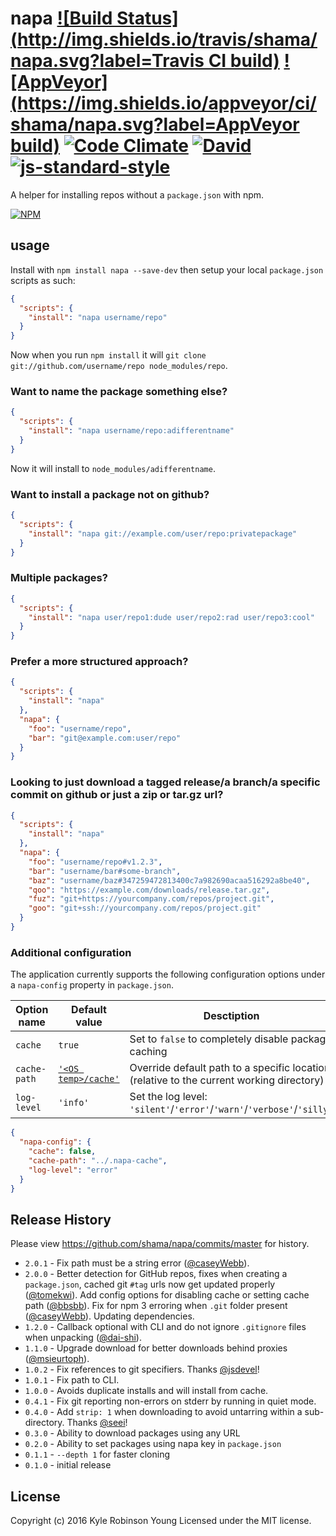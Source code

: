 # napa [![Build Status](http://img.shields.io/travis/shama/napa.svg?label=Travis CI build)](https://travis-ci.org/shama/napa) [![AppVeyor](https://img.shields.io/appveyor/ci/shama/napa.svg?label=AppVeyor build)](https://ci.appveyor.com/project/shama/napa/branch/master) [![Code Climate](https://img.shields.io/codeclimate/coverage/github/shama/napa.svg)](https://codeclimate.com/github/shama/napa) [![David](https://img.shields.io/david/shama/napa.svg)](https://david-dm.org/shama/napa) [![js-standard-style](https://img.shields.io/badge/code%20style-standard-brightgreen.svg?style=flat)](http://standardjs.com/)

A helper for installing repos without a `package.json` with npm.

[![NPM](https://nodei.co/npm/napa.png?downloads=true)](https://nodei.co/npm/napa/)

## usage

Install with `npm install napa --save-dev` then setup your local `package.json` scripts as such:

```json
{
  "scripts": {
    "install": "napa username/repo"
  }
}
```

Now when you run `npm install` it will `git clone git://github.com/username/repo node_modules/repo`.

### Want to name the package something else?

```json
{
  "scripts": {
    "install": "napa username/repo:adifferentname"
  }
}
```

Now it will install to `node_modules/adifferentname`.

### Want to install a package not on github?

```json
{
  "scripts": {
    "install": "napa git://example.com/user/repo:privatepackage"
  }
}
```

### Multiple packages?

```json
{
  "scripts": {
    "install": "napa user/repo1:dude user/repo2:rad user/repo3:cool"
  }
}
```

### Prefer a more structured approach?

```json
{
  "scripts": {
    "install": "napa"
  },
  "napa": {
    "foo": "username/repo",
    "bar": "git@example.com:user/repo"
  }
}
```

### Looking to just download a tagged release/a branch/a specific commit on github or just a zip or tar.gz url?

```json
{
  "scripts": {
    "install": "napa"
  },
  "napa": {
    "foo": "username/repo#v1.2.3",
    "bar": "username/bar#some-branch",
    "baz": "username/baz#347259472813400c7a982690acaa516292a8be40",
    "qoo": "https://example.com/downloads/release.tar.gz",
    "fuz": "git+https://yourcompany.com/repos/project.git",
    "goo": "git+ssh://yourcompany.com/repos/project.git"
  }
}
```

### Additional configuration

The application currently supports the following configuration options under a `napa-config` property in `package.json`.

Option name | Default value | Desctiption
---|---|---
`cache` | `true` | Set to `false` to completely disable package caching
`cache-path` | [`'<OS temp>/cache'`](https://github.com/shama/napa/blob/master/lib/pkg.js#L8) | Override default path to a specific location<br>(relative to the current working directory)
`log-level` | `'info'`  | Set the log level: `'silent'`/`'error'`/`'warn'`/`'verbose'`/`'silly'`

```json
{
  "napa-config": {
    "cache": false,
    "cache-path": "../.napa-cache",
    "log-level": "error"
  }
}
```

## Release History

Please view https://github.com/shama/napa/commits/master for history.

* `2.0.1` - Fix path must be a string error ([@caseyWebb](//github.com/caseyWebb)).
* `2.0.0` - Better detection for GitHub repos, fixes when creating a `package.json`, cached git `#tag` urls now get updated properly ([@tomekwi](//github.com/tomekwi)). Add config options for disabling cache or setting cache path ([@bbsbb](//github.com/bbsbb)). Fix for npm 3 erroring when `.git` folder present ([@caseyWebb](//github.com/caseyWebb)). Updating dependencies.
* `1.2.0` - Callback optional with CLI and do not ignore `.gitignore` files when unpacking ([@dai-shi](//github.com/dai-shi)).
* `1.1.0` - Upgrade download for better downloads behind proxies ([@msieurtoph](//github.com/msieurtoph)).
* `1.0.2` - Fix references to git specifiers. Thanks [@jsdevel](//github.com/jsdevel)!
* `1.0.1` - Fix path to CLI.
* `1.0.0` - Avoids duplicate installs and will install from cache.
* `0.4.1` - Fix git reporting non-errors on stderr by running in quiet mode.
* `0.4.0` - Add `strip: 1` when downloading to avoid untarring within a sub-directory. Thanks [@seei](//github.com/seei)!
* `0.3.0` - Ability to download packages using any URL
* `0.2.0` - Ability to set packages using napa key in `package.json`
* `0.1.1` - `--depth 1` for faster cloning
* `0.1.0` - initial release

## License
Copyright (c) 2016 Kyle Robinson Young
Licensed under the MIT license.

